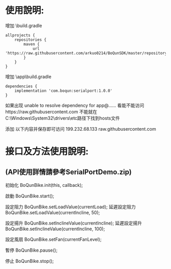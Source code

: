 # 使用說明:
增加
\build.gradle


    allprojects {
    	repositories {
    		maven {
    			url 'https://raw.githubusercontent.com/arkuo0214/BoQunSDK/master/repository'
    		}
    	}
    }
    

增加
\app\build.gradle


    dependencies {
    	implementation 'com.boqun:serialport:1.0.0'
    }
    
如果出现 unable to resolve dependency for app@...... 看能不能访问https://raw.githubusercontent.com 不能就在C:\Windows\System32\drivers\etc路径下找到hosts文件

添加 以下内容并保存即可访问 199.232.68.133 raw.githubusercontent.com


# 接口及方法使用說明:
## **(API使用詳情請參考SerialPortDemo.zip)**


初始化 BoQunBike.init(this, callback);

啟動 BoQunBike.start();

設定阻力 
BoQunBike.setLoadValue(currentLoad); 
延遲設定阻力 
BoQunBike.setLoadValue(currentIncline, 50);

設定揚升 
BoQunBike.setInclineValue(currentIncline); 
延遲設定揚升 
BoQunBike.setInclineValue(currentIncline, 100);

設定風扇 
BoQunBike.setFan(currentFanLevel);

暫停 BoQunBike.pause();

停止 BoQunBike.stop();
